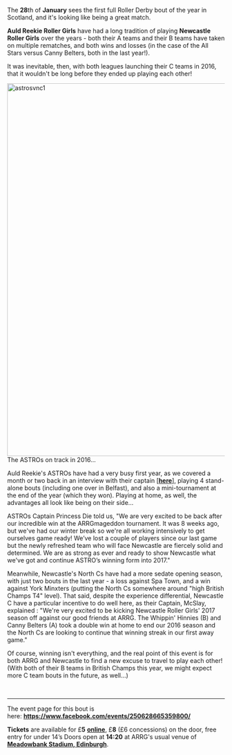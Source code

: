 <html><body><p>The <strong>28</strong>th of <strong>January</strong> sees the first full Roller Derby bout of the year in Scotland, and it's looking like being a great match.

<strong>Auld Reekie Roller Girls</strong> have had a long tradition of playing <strong>Newcastle Roller Girls</strong> over the years - both their A teams and their B teams have taken on multiple rematches, and both wins and losses (in the case of the All Stars versus Canny Belters, both in the last year!).

It was inevitable, then, with both leagues launching their C teams in 2016, that it wouldn't be long before they ended up playing each other!

<img class="alignnone size-full wp-image-14116" src="/2017/01/astrosvnc1.jpeg" alt="astrosvnc1" width="1300" height="861"> The ASTROs on track in 2016...

Auld Reekie's ASTROs have had a very busy first year, as we covered a month or two back in an interview with their captain [<strong><a href="https://scottishrollerderbyblog.com/2016/11/12/an-interview-with-astros-captain-princess-die/">here</a></strong>], playing 4 stand-alone bouts (including one over in Belfast), and also a mini-tournament at the end of the year (which they won). Playing at home, as well, the advantages all look like being on their side...

ASTROs Captain Princess Die told us, "We are very excited to be back after our incredible win at the ARRGmageddon tournament. It was 8 weeks ago, but we've had our winter break so we're all working intensively to get ourselves game ready! We’ve lost a couple of players since our last game but the newly refreshed team who will face Newcastle are fiercely solid and determined. We are as strong as ever and ready to show Newcastle what we've got and continue ASTRO’s winning form into 2017."

Meanwhile, Newcastle's North Cs have had a more sedate opening season, with just two bouts in the last year - a loss against Spa Town, and a win against York Minxters (putting the North Cs somewhere around "high British Champs T4" level). That said, despite the experience differential, Newcastle C have a particular incentive to do well here, as their Captain, McSlay, explained :
"We're very excited to be kicking Newcastle Roller Girls' 2017 season off against our good friends at ARRG. The Whippin' Hinnies (B) and Canny Belters (A) took a double win at home to end our 2016 season and the North Cs are looking to continue that winning streak in our first away game."

Of course, winning isn't everything, and the real point of this event is for both ARRG and Newcastle to find a new excuse to travel to play each other! (With both of their B teams in British Champs this year, we might expect more C team bouts in the future, as well...)

 

</p><hr>

The event page for this bout is here: <strong><a href="https://www.facebook.com/events/250628665359800/">https://www.facebook.com/events/250628665359800/</a></strong>

<strong>Tickets</strong> are available for £<strong>5</strong> <strong><a href="http://www.brownpapertickets.com/event/2792585">online</a></strong>, £<strong>8</strong> (£6 concessions) on the door, free entry for under 14’s
Doors open at <strong>14:20</strong> at ARRG's usual venue of <strong><a href="https://www.google.co.uk/maps/place/Meadowbank+Sports+Centre/@55.956619,-3.1584973,17z/data=!3m1!4b1!4m5!3m4!1s0x4887b86eb150070f:0x6955a8c9b9a10cc5!8m2!3d55.956619!4d-3.1563086">Meadowbank Stadium, Edinburgh</a></strong>.</body></html>
